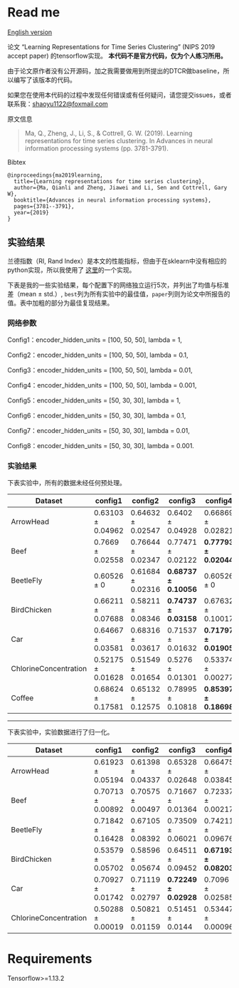 # Read me

[English version](readme.md)

论文 “Learning Representations for Time Series Clustering” (NIPS 2019 accept paper) 的tensorflow实现。
**本代码不是官方代码，仅为个人练习所用。**

由于论文原作者没有公开源码，加之我需要做用到所提出的DTCR做baseline，所以编写了该版本的代码。

如果您在使用本代码的过程中发现任何错误或有任何疑问，请您提交issues，或者联系我：shaoyu1122@foxmail.com

原文信息
> Ma, Q., Zheng, J., Li, S., & Cottrell, G. W. (2019). Learning representations for time series clustering. 
> In Advances in neural information processing systems (pp. 3781-3791).

Bibtex
```
@inproceedings{ma2019learning,
  title={Learning representations for time series clustering},
  author={Ma, Qianli and Zheng, Jiawei and Li, Sen and Cottrell, Gary W},
  booktitle={Advances in neural information processing systems},
  pages={3781--3791},
  year={2019}
}
```



## 实验结果

兰德指数（RI, Rand Index）是本文的性能指标，但由于在sklearn中没有相应的python实现，所以我使用了
[这里](https://stackoverflow.com/questions/49586742/rand-index-function-clustering-performance-evaluation)的一个实现。

下表是我的一些实验结果，每个配置下的网络独立运行5次，并列出了均值与标准差（mean ± std.）,
`best`列为所有实验中的最佳值，`paper`列则为论文中所报告的值。表中加粗的部分为最佳复现结果。



### 网络参数

Config1：encoder_hidden_units = [100, 50, 50], lambda = 1,

Config2：encoder_hidden_units = [100, 50, 50], lambda = 0.1,

Config3：encoder_hidden_units = [100, 50, 50], lambda = 0.01,

Config4：encoder_hidden_units = [100, 50, 50], lambda = 0.001,

Config5：encoder_hidden_units = [50, 30, 30], lambda = 1,

Config6：encoder_hidden_units = [50, 30, 30], lambda = 0.1,

Config7：encoder_hidden_units = [50, 30, 30], lambda = 0.01,

Config8：encoder_hidden_units = [50, 30, 30], lambda = 0.001.

### 实验结果

下表实验中，所有的数据未经任何预处理。

| Dataset               	| config1           	| config2           	| config3           	| config4           	| config5           	| config6           	| config7           	| config8           	| best    	| paper           	|
|-----------------------	|-------------------	|-------------------	|-------------------	|-------------------	|-------------------	|-------------------	|-------------------	|-------------------	|---------	|-----------------	|
| ArrowHead             	| 0.63103 ± 0.04962 	| 0.64632 ± 0.02547 	| 0.6402 ± 0.04928  	| 0.66869 ± 0.02821 	| 0.6562 ± 0.0493   	| **0.67823 ± 0.04251** 	| 0.64906 ± 0.05363 	| 0.6529 ± 0.03482  	| 0.74023 	| 0.6868 ± 0.0026 	|
| Beef                  	| 0.7669 ± 0.02558  	| 0.76644 ± 0.02347 	| 0.77471 ± 0.02122 	| **0.77793 ± 0.02044** 	| 0.7577 ± 0.00926  	| 0.74897 ± 0.00958 	| 0.75954 ± 0.01854 	| 0.76 ± 0.01204    	| 0.81609 	| 0.8046 ± 0.0018 	|
| BeetleFly             	| 0.60526 ± 0       	| 0.61684 ± 0.02316 	| **0.68737 ± 0.10056** 	| 0.60526 ± 0       	| 0.60526 ± 0       	| 0.60526 ± 0       	| 0.63053 ± 0.05053 	| 0.67158 ± 0.08497 	| 0.81052 	| 0.9000 ± 0.0001 	|
| BirdChicken           	| 0.66211 ± 0.07688 	| 0.58211 ± 0.08346 	| **0.74737 ± 0.03158** 	| 0.67632 ± 0.10017 	| 0.54737 ± 0.06781 	| 0.57789 ± 0.10082 	| 0.59684 ± 0.06451 	| 0.61474 ± 0.11087 	| 0.81053 	| 0.8105 ± 0.0033 	|
| Car                   	| 0.64667 ± 0.03581 	| 0.68316 ± 0.03617 	| 0.71537 ± 0.01632 	| **0.71797 ± 0.01905** 	| 0.6304 ± 0.02426  	| 0.65695 ± 0.01937 	| 0.69153 ± 0.018   	| 0.71073 ± 0.03539 	| 0.77401 	| 0.75.1 ± 0.0022 	|
| ChlorineConcentration 	| 0.52175 ± 0.01628 	| 0.51549 ± 0.01654 	| 0.5276 ± 0.01301  	| 0.53374 ± 0.00277 	| 0.5222 ± 0.01634  	| 0.51528 ± 0.01587 	| 0.52575 ± 0.0123  	| **0.53555 ± 0.00072** 	| 0.53659 	| 0.5357 ± 0.0011 	|
| Coffee                	| 0.68624 ± 0.17581 	| 0.65132 ± 0.12575 	| 0.78995 ± 0.10818 	| **0.85397 ± 0.18698** 	| 0.58942 ± 0.11309 	| 0.60741 ± 0.04073 	| 0.79365 ± 0.1563  	| 0.82381 ± 0.16011 	| 1       	| 0.9286 ± 0.0016 	|


----

下表实验中，实验数据进行了归一化。

| Dataset               	| config1           	| config2           	| config3           	| config4           	| config5           	| config6           	| config7           	| config8           	| best     	| paper           	|
|-----------------------	|-------------------	|-------------------	|-------------------	|-------------------	|-------------------	|-------------------	|-------------------	|-------------------	|----------	|-----------------	|
| ArrowHead             	| 0.61923 ± 0.05194 	| 0.61398 ± 0.04337 	| 0.65328 ± 0.02648 	| 0.66475 ± 0.03845 	| 0.6055 ± 0.03643  	| 0.65639 ± 0.03132 	| **0.67137 ± 0.02044** 	| 0.66328 ± 0.03323 	| 0.71278  	| 0.6868 ± 0.0026 	|
| Beef                  	| 0.70713 ± 0.00892 	| 0.70575 ± 0.00497 	| 0.71667 ± 0.01364 	| 0.72337 ± 0.00217 	| 0.70851 ± 0.01202 	| 0.72138 ± 0.01457 	| 0.71552 ± 0.01791 	| **0.72414 ± 0.00291** 	| 0.74483  	| 0.8046 ± 0.0018 	|
| BeetleFly             	| 0.71842 ± 0.16428 	| 0.67105 ± 0.08392 	| 0.73509 ± 0.06021 	| 0.74211 ± 0.09676 	| 0.62842 ± 0.02836 	| **0.75789 ± 0.10771** 	| 0.66421 ± 0.11789 	| 0.74211 ± 0.10458 	| 1        	| 0.9000 ± 0.0001 	|
| BirdChicken           	| 0.53579 ± 0.05702 	| 0.58596 ± 0.05674 	| 0.64511 ± 0.09452 	| **0.67193 ± 0.08203** 	| 0.50877 ± 0.02796 	| 0.56632 ± 0.09342 	| 0.65 ± 0.10556    	| 0.64868 ± 0.02507 	| 0.81053  	| 0.8105 ± 0.0033 	|
| Car                   	| 0.70927 ± 0.01742 	| 0.71119 ± 0.02797 	| **0.72249 ± 0.02928** 	| 0.7096 ± 0.02585  	| 0.69085 ± 0.01935 	| 0.70395 ± 0.01768 	| 0.71073 ± 0.03181 	| 0.71921 ± 0.01226 	| 0.77288  	| 0.75.1 ± 0.0022 	|
| ChlorineConcentration 	| 0.50288 ± 0.00019 	| 0.50821 ± 0.01159 	| 0.51451 ± 0.0144  	| 0.53447 ± 0.00096 	| 0.50255 ± 0.00008 	| 0.5083 ± 0.01156  	| 0.51469 ± 0.01472 	| **0.53519 ± 0.00106** 	| 0.053889 	| 0.5357 ± 0.0011 	|



# Requirements

Tensorflow>=1.13.2
